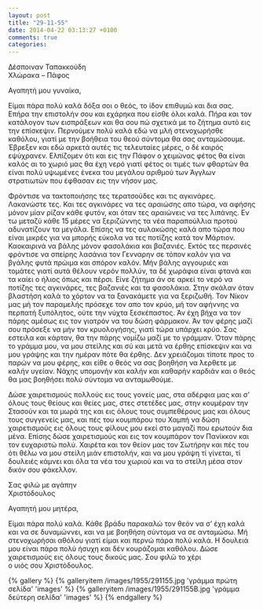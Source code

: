 ```yaml
---
layout: post
title: "29-11-55"
date: 2014-04-22 03:13:27 +0100
comments: true
categories: 
---
```


Δέσποιναν Ταπακκούδη<br/>
Χλώρακα – Πάφος

Αγαπητή μου γυναίκα,

Είμαι πάρα πολύ καλά δόξα σοι ο θεός, το ίδον επιθυμώ και δια σας. Επήρα την επιστολήν σου και εχάρηκα που είσθε όλοι καλά. Πήρα και τον κατάλογον των εισπράξεων και θα σου πώ σχετικά με το ζήτημα αυτό εις την επίσκεψιν. Περνούμεν πολύ καλά εδώ να μλή στενοχωρήσθε καθόλου, γιατί με την βοήθεια του θεού σύντομα θα σας ανταμώσουμε. Έβρεξεν και εδώ αρκετά αυτές τις τελευταίες μέρες, ο δέ καιρός εψύχρανεν. Ελπίζομεν ότι και εις την Πάφον ο χειμώνας φέτος θα είναι καλός αι το χωριό μας θα έχη νερό γιατί φέτος οι τιμές των φθαρτών θα είναι πολύ υψωμένες ένεκα του μεγάλου αριθμού των Άγγλων στρατιωτών που έφθασαν εις την νήσον μας.

Φρόντισε να τακτοποιήσης τες τερατσούδες και τις αγκινάρες. Λακανώστε τες. Και τες αγκινάρες να τες αραιώσης απο τώρα, να αφήσης μόνον μίαν ρίζαν κάθε φυτόν, και όταν τες αραιώνεις να τες λιπάνης. Εν τω μεταζύ κάθε 15 μέρες να ξεριζώννης τα νέα παραπούλλια προτού αδυνατίζουν τα μεγάλα. Επίσης να τες αυλακώσης καλά απο τώρα που είναι μικρές για να μπορής εύκολα να τες ποτίζης κατά τον Μάρτιον. Καοκαιρινά να βάλης μόνον φασολάκια και βαζανιές. Εκτός τες περσινές φρόντισε να σπείρης λασάνια τον Γενναρην σε τόπον καλόν για να βγάλης φυτά πρώιμα και σπόρον καλόν. Μήν βάλης αγγουριές και τομάτες γιατί αυτά θέλουν νερόν πολλύν, τα δέ χωράφια είναι φτανά και τα καίει ο ήλιος όπως και πέρσι. Είνε ζήτημα άν σε αρκεί το νερό να ποτίζης τες αγκινάρες, τες βαζανιές και τα φασολάκια. Στην σκάλαν όταν βλαστήση καλά το χόρτον να τα ξανακάμετε για να ξεριζωθή. Τον Νίκον μας μή τον παραμελής πρόσεχε τον απο τον κρύο, μή τον αφήννης να περπατή ξυπόλητος, ούτε την νύχτα ξεσκέπαστος. Άν έχη βήχα να τον πάρης αμέσως εις τον γιατρόν να του δώση φάρμακον. Άν τον φέρης μαζί σου πρόσεξε να μήν τον κρυολογήσης, γιατί τώρα υπάρχει κρύο. Σας εστειλα και κάρταν, θα την πάρης νομίζω μαζί με το γράμμαν. Όταν πάρης το γράμμα μου, να μου στείλης και σύ και μετά να έρθης επίσκεψιν και να μου γράψης και την ημέραν πότε θα έρθης. Δεν χρειάζομαι τίποτε προς το παρών να μου φέρης, και είθε ο θεός να σας βοηθήση να  ́λερθετε με καλήν υγείαν. Νάχης υπομονήν και καλήν και καθαρήν καρδιάν και ο θεός θα μας βοηθήσει πολύ σύντομα να ανταμωθούμε.

Δώσε χαιρετισμούς πολλούς εις τους γονείς μας, στα αδέρφια μας και σ’ όλους τους θείους και θείες μας, στες στετέδες μας, στην κουμέραν την Στασούν και τα μωρά της και εις όλους τους συμπεθέρους μας και όλους τους συγγενείς μας, και πές του κουμπάρου του Χαμπή να δώση χαιρετισμούς εις όλους τους φίλους μου εκεί στο μαγαζί που ερωτούν δια μένα. Επίσης δώσε χαιρετισμούς και εις τον κουμπάρον τον Πανίκκον και τον ευχαριστώ πολύ. Χαιρέτα και τον θείον μας τον Σωτήρην και πές του ότι θέλω να μου στείλη μιάν επιστολήν, και να μου γράψη τί γίνεται, τί δουλειές κάμνει και όλα τα νέα του χωριού και να το στείλη μέσα στον δικόν σου φάκελλον.

Σας φιλώ με αγάπην<br/>
 Χριστόδουλος


Αγαπητή μου μητέρα,

Είμαι πάρα πολύ καλά. Κάθε βράδυ παρακαλώ τον θεόν να σ’ έχη καλά και να σε δυναμώννει, και να με βοηθήση σύντομα να σε ανταμώσω. Μή στενοχωρήσαι αθόλου γιατί είμαι και περνώ πάρα πολύ καλά. Η δουλειά μου είναι πάρα πολύ ήσυχη και δέν κουράζομαι καθόλου. Δώσε χαιρετισμούς εις όλους τους δικούς μας. Σου φιλώ το χέρι<br/>
 ο υιός σου Χριστόδουλος.


{% gallery %}
  {% galleryitem /images/1955/291155.jpg 'γράμμα πρώτη σελίδα' 'images' %}
  {% galleryitem /images/1955/291155B.jpg 'γράμμα δεύτερη σελίδα' 'images' %}
{% endgallery %}
